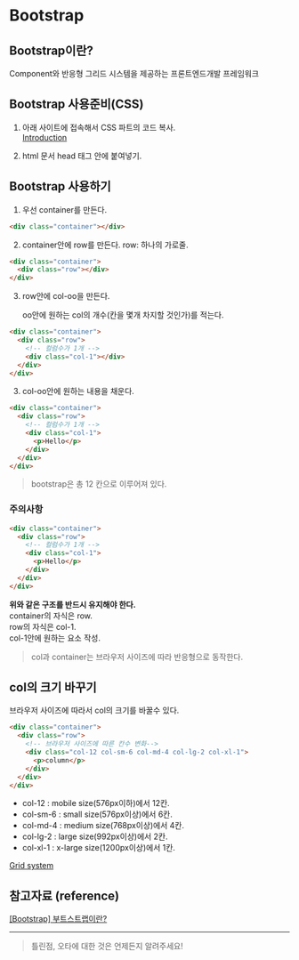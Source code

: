 # Bootstrap

## Bootstrap이란?

Component와 반응형 그리드 시스템을 제공하는 프론트엔드개발 프레임워크

## Bootstrap 사용준비(CSS)

1. 아래 사이트에 접속해서 CSS 파트의 코드 복사.  
   [Introduction](https://getbootstrap.com/docs/5.1/getting-started/introduction/)

2. html 문서 head 태그 안에 붙여넣기.

## Bootstrap 사용하기

1. 우선 container를 만든다.

```html
<div class="container"></div>
```

2. container안에 row를 만든다.
   row: 하나의 가로줄.

```html
<div class="container">
  <div class="row"></div>
</div>
```

3. row안에 col-oo을 만든다.

   oo안에 원하는 col의 개수(칸을 몇개 차지할 것인가)를 적는다.

```html
<div class="container">
  <div class="row">
    <!-- 컬럼수가 1개 -->
    <div class="col-1"></div>
  </div>
</div>
```

3. col-oo안에 원하는 내용을 채운다.

```html
<div class="container">
  <div class="row">
    <!-- 컬럼수가 1개 -->
    <div class="col-1">
      <p>Hello</p>
    </div>
  </div>
</div>
```

> bootstrap은 총 12 칸으로 이루어져 있다.

### 주의사항

```html
<div class="container">
  <div class="row">
    <!-- 컬럼수가 1개 -->
    <div class="col-1">
      <p>Hello</p>
    </div>
  </div>
</div>
```

**위와 같은 구조를 반드시 유지해야 한다.**  
container의 자식은 row.  
row의 자식은 col-1.  
col-1안에 원하는 요소 작성.

> col과 container는 브라우저 사이즈에 따라 반응형으로 동작한다.

## col의 크기 바꾸기

브라우저 사이즈에 따라서 col의 크기를 바꿀수 있다.

```html
<div class="container">
  <div class="row">
    <!-- 브라우저 사이즈에 따른 칸수 변화-->
    <div class="col-12 col-sm-6 col-md-4 col-lg-2 col-xl-1">
      <p>column</p>
    </div>
  </div>
</div>
```

- col-12 : mobile size(576px이하)에서 12칸.
- col-sm-6 : small size(576px이상)에서 6칸.
- col-md-4 : medium size(768px이상)에서 4칸.
- col-lg-2 : large size(992px이상)에서 2칸.
- col-xl-1 : x-large size(1200px이상)에서 1칸.

[Grid system](https://getbootstrap.com/docs/5.1/layout/grid/)

## 참고자료 (reference)

[[Bootstrap] 부트스트랩이란?](https://ict-nroo.tistory.com/21)

---

> 틀린점, 오타에 대한 것은 언제든지 알려주세요!
